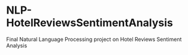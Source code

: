 # NLP-HotelReviewsSentimentAnalysis
Final Natural Language Processing project on Hotel Reviews Sentiment Analysis
